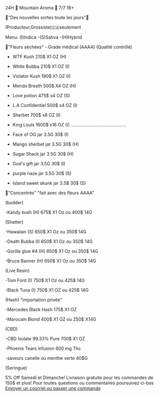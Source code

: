 24H 🗻 Mountain Aroma 🗻 7/7 18+



🎉"Des nouvelles sortes toute les jours"🎉


(Producteur,Grossiste)🇨🇦seulement


Menu: (I)Indica -(S)Sativa -(H)Hybrid
 
🌱"Fleurs séchées" - Grade médical (AAAA) (Qualité contrôlé)


- WTF Kush  210$  X1 OZ (H)
- White Bubba 210$  X1 OZ (I)
- Violator Kush 190$ X1 OZ (I)
- Mendo Breath  500$ X4 OZ (H)
- Love potion  475$ x4 OZ (S)
- L.A Confidentiel  500$ x4 OZ (I)
- Sherbet       700$ x8 OZ (I)
- King Louis   1600$ x16 OZ (I)
............................................









- Face of OG  jar 3.5G 30$ (I)
- Mango sherbet jar 3.5G  30$ (H)
- Sugar Shack  jar  3.5G  30$ (H)
- God's gift  jar 3.5G  30$ (I)
- purple haze  jar 3.5G  30$ (S)
- Island sweet skunk jar 3.5$ 30$ (S)







🍯"Concentrés" "fait avec des fleurs AAAA"

(budder)

-Kandy kush (H) 675$ X1 Oz ou 400$ 14G

(Shatter)

-Hawaiian (S) 650$ X1 Oz ou 350$ 14G

-Death Bubba (I) 650$ X1 Oz ou 350$ 14G

-Gorilla glue #4 (H) 650$ X1 Oz ou 350$ 14G

-Bruce Banner (H) 650$ X1 Oz ou 350$ 14G

(Live Resin)

-Tom Ford (I) 750$ X1 Oz ou 425$ 14G

-Black Tuna (I) 750$ X1 OZ ou 425$ 14G

(Hash)  "importation privée"

-Mercedes Black Hash 175$ X1 OZ

-Marocain Blond 400$ X1 OZ ou 250$ X14G

(CBD)

-CBD Isolate 99.33% Pure 700$ X1 OZ



-Phoenix Tears infusion 600 mg Thc

-saveurs  canelle où menthe verte 40$G

(Seringue)


5% Off Samedi et Dimanche!
Livraison gratuite pour les commandes de 150$ et plus!
<a>Pour toutes questions ou commentaires poursuivez ci-bas </br> <a href="mailto:visionerf33@protonmail.com">Envoyer un courriel ou passer une commande</a>
